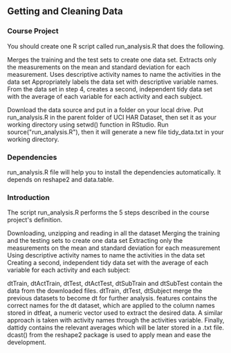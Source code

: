 ## Getting and Cleaning Data

### Course Project

You should create one R script called run_analysis.R that does the following.

Merges the training and the test sets to create one data set.
Extracts only the measurements on the mean and standard deviation for each measurement.
Uses descriptive activity names to name the activities in the data set
Appropriately labels the data set with descriptive variable names.
From the data set in step 4, creates a second, independent tidy data set with the average of each variable for each activity and each subject.

Download the data source and put in a folder on your local drive.
Put run_analysis.R in the parent folder of UCI HAR Dataset, then set it as your working directory using setwd() function in RStudio.
Run source("run_analysis.R"), then it will generate a new file tidy_data.txt in your working directory.

### Dependencies
run_analysis.R file will help you to install the dependencies automatically. It depends on reshape2 and data.table.

### Introduction

The script run_analysis.R performs the 5 steps described in the course project's definition.

Downloading, unzipping and reading in all the dataset
Merging the training and the testing sets to create one data set
Extracting only the measurements on the mean and standard deviation for each measurement
Using descriptive activity names to name the activities in the data set
Creating a second, independent tidy data set with the average of each variable for each activity and each subject:

dtTrain, dtActTrain, dtTest, dtActTest, dtSubTrain and dtSubTest contain the data from the downloaded files.
dtTrain, dtTest, dtSubject merge the previous datasets to become dt for further analysis.
features contains the correct names for the dt dataset, which are applied to the column names stored in dtfeat, a numeric vector used to extract the desired data.
A similar approach is taken with activity names through the activities variable.
Finally, dattidy contains the relevant averages which will be later stored in a .txt file. 
dcast() from the reshape2 package is used to apply mean and ease the development.
